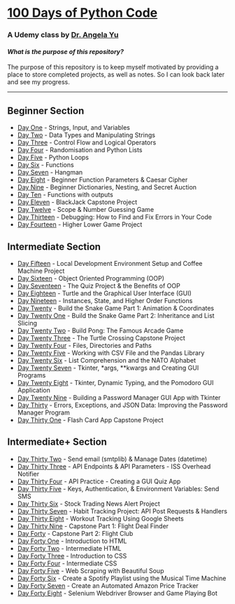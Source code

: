 # [100 Days of Python Code](https://www.udemy.com/course/100-days-of-code)
### A Udemy class by [Dr. Angela Yu](https://www.udemy.com/user/4b4368a3-b5c8-4529-aa65-2056ec31f37e/)

#### *What is the purpose of this repository?*

The purpose of this repository is to keep myself motivated by providing a place to store completed projects, as well as notes. So I can look back later and see my progress.

---
## Beginner Section
- [Day One](https://github.com/TroyCaywood/Python/blob/main/100%20Days%20of%20Code/Days/Day-1.md) - Strings, Input, and Variables
- [Day Two](https://github.com/TroyCaywood/Python/blob/main/100%20Days%20of%20Code/Days/Day-2.md) - Data Types and Manipulating Strings
- [Day Three](https://github.com/TroyCaywood/Python/blob/main/100%20Days%20of%20Code/Days/Day-3.md) - Control Flow and Logical Operators
- [Day Four](https://github.com/TroyCaywood/Python/blob/main/100%20Days%20of%20Code/Days/Day-4.md) - Randomisation and Python Lists
- [Day Five](https://github.com/TroyCaywood/Python/blob/main/100%20Days%20of%20Code/Days/Day-5.md) - Python Loops
- [Day Six](https://github.com/TroyCaywood/Python/blob/main/100%20Days%20of%20Code/Days/Day-6.md) - Functions
- [Day Seven](https://github.com/TroyCaywood/Python/blob/main/100%20Days%20of%20Code/Days/Day-7.md) - Hangman
- [Day Eight](https://github.com/TroyCaywood/Python/blob/main/100%20Days%20of%20Code/Days/Day-8.md) - Beginner Function Parameters & Caesar Cipher
- [Day Nine](https://github.com/TroyCaywood/Python/blob/main/100%20Days%20of%20Code/Days/Day-9.md) - Beginner Dictionaries, Nesting, and Secret Auction
- [Day Ten](https://github.com/TroyCaywood/Python/blob/main/100%20Days%20of%20Code/Days/Day-10.md) - Functions with outputs
- [Day Eleven](https://github.com/TroyCaywood/Python/blob/main/100%20Days%20of%20Code/Days/Day-11.md) - BlackJack Capstone Project
- [Day Twelve](https://github.com/TroyCaywood/Python/blob/main/100%20Days%20of%20Code/Days/Day-12.md) - Scope & Number Guessing Game
- [Day Thirteen](https://github.com/TroyCaywood/Python/blob/main/100%20Days%20of%20Code/Days/Day-13.md) - Debugging: How to Find and Fix Errors in Your Code
- [Day Fourteen](https://github.com/TroyCaywood/Python/blob/main/100%20Days%20of%20Code/Days/Day-14.md) - Higher Lower Game Project

## Intermediate Section
- [Day Fifteen](https://github.com/TroyCaywood/Python/blob/main/100%20Days%20of%20Code/Days/Day-15.md) - Local Development Environment Setup and Coffee Machine Project
- [Day Sixteen](https://github.com/TroyCaywood/Python/blob/main/100%20Days%20of%20Code/Days/Day-16.md) - Object Oriented Programming (OOP)
- [Day Seventeen](https://github.com/TroyCaywood/Python/blob/main/100%20Days%20of%20Code/Days/Day-17.md) - The Quiz Project & the Benefits of OOP
- [Day Eighteen](https://github.com/TroyCaywood/Python/blob/main/100%20Days%20of%20Code/Days/Day-18.md) - Turtle and the Graphical User Interface (GUI)
- [Day Nineteen](https://github.com/TroyCaywood/Python/blob/main/100%20Days%20of%20Code/Days/Day-19.md) - Instances, State, and Higher Order Functions
- [Day Twenty](https://github.com/TroyCaywood/Python/blob/main/100%20Days%20of%20Code/Days/Day-20.md) - Build the Snake Game Part 1: Animation & Coordinates
- [Day Twenty One](https://github.com/TroyCaywood/Python/blob/main/100%20Days%20of%20Code/Days/Day-21.md) - Build the Snake Game Part 2: Inheritance and List Slicing
- [Day Twenty Two](https://github.com/TroyCaywood/Python/blob/main/100%20Days%20of%20Code/Days/Day-22.md) - Build Pong: The Famous Arcade Game
- [Day Twenty Three](https://github.com/TroyCaywood/Python/blob/main/100%20Days%20of%20Code/Days/Day-23.md) - The Turtle Crossing Capstone Project
- [Day Twenty Four](https://github.com/TroyCaywood/Python/blob/main/100%20Days%20of%20Code/Days/Day-24.md) - Files, Directories and Paths
- [Day Twenty Five](https://github.com/TroyCaywood/Python/blob/main/100%20Days%20of%20Code/Days/Day-25.md) - Working with CSV File and the Pandas Library
- [Day Twenty Six](https://github.com/TroyCaywood/Python/blob/main/100%20Days%20of%20Code/Days/Day-26.md) - List Comprehension and the NATO Alphabet
- [Day Twenty Seven](https://github.com/TroyCaywood/Python/blob/main/100%20Days%20of%20Code/Days/Day-27.md) - Tkinter, *args, **kwargs and Creating GUI Programs
- [Day Twenty Eight](https://github.com/TroyCaywood/Python/blob/main/100%20Days%20of%20Code/Days/Day-28.md) - Tkinter, Dynamic Typing, and the Pomodoro GUI Application
- [Day Twenty Nine](https://github.com/TroyCaywood/Python/blob/main/100%20Days%20of%20Code/Days/Day-29.md) - Building a Password Manager GUI App with Tkinter
- [Day Thirty](https://github.com/TroyCaywood/Python/blob/main/100%20Days%20of%20Code/Days/Day-30.md) - Errors, Exceptions, and JSON Data: Improving the Password Manager Program
- [Day Thirty One](https://github.com/TroyCaywood/Python/blob/main/100%20Days%20of%20Code/Days/Day-31.md) - Flash Card App Capstone Project

## Intermediate+ Section
- [Day Thirty Two](https://github.com/TroyCaywood/Python/blob/main/100%20Days%20of%20Code/Days/Day-32.md) - Send email (smtplib) & Manage Dates (datetime)
- [Day Thirty Three](https://github.com/TroyCaywood/Python/blob/main/100%20Days%20of%20Code/Days/Day-33.md) - API Endpoints & API Parameters - ISS Overhead Notifier
- [Day Thirty Four](https://github.com/TroyCaywood/Python/blob/main/100%20Days%20of%20Code/Days/Day-34.md) - API Practice - Creating a GUI Quiz App
- [Day Thirty Five](https://github.com/TroyCaywood/Python/blob/main/100%20Days%20of%20Code/Days/Day-35.md) - Keys, Authentication, & Environment Variables: Send SMS
- [Day Thirty Six](https://github.com/TroyCaywood/Python/blob/main/100%20Days%20of%20Code/Days/Day-36.md) - Stock Trading News Alert Project
- [Day Thirty Seven](https://github.com/TroyCaywood/Python/blob/main/100%20Days%20of%20Code/Days/Day-37.md) - Habit Tracking Project: API Post Requests & Handlers
- [Day Thirty Eight](https://github.com/TroyCaywood/Python/blob/main/100%20Days%20of%20Code/Days/Day-38.md) - Workout Tracking Using Google Sheets
- [Day Thirty Nine](https://github.com/TroyCaywood/Python/blob/main/100%20Days%20of%20Code/Days/Day-39.md) - Capstone Part 1: Flight Deal Finder
- [Day Forty](https://github.com/TroyCaywood/Python/blob/main/100%20Days%20of%20Code/Days/Day-40.md) - Capstone Part 2: Flight Club
- [Day Forty One](https://github.com/TroyCaywood/Python/blob/main/100%20Days%20of%20Code/Days/Day-41.md) - Introduction to HTML
- [Day Forty Two](https://github.com/TroyCaywood/Python/blob/main/100%20Days%20of%20Code/Days/Day-42.md) - Intermediate HTML
- [Day Forty Three](https://github.com/TroyCaywood/Python/blob/main/100%20Days%20of%20Code/Days/Day-43.md) - Introduction to CSS
- [Day Forty Four](https://github.com/TroyCaywood/Python/blob/main/100%20Days%20of%20Code/Days/Day-44.md) - Intermediate CSS
- [Day Forty Five](https://github.com/TroyCaywood/Python/blob/main/100%20Days%20of%20Code/Days/Day-45.md) - Web Scraping with Beautiful Soup
- [Day Forty Six](https://github.com/TroyCaywood/Python/blob/main/100%20Days%20of%20Code/Days/Day-46.md) - Create a Spotify Playlist using the Musical Time Machine
- [Day Forty Seven](https://github.com/TroyCaywood/Python/blob/main/100%20Days%20of%20Code/Days/Day-47.md) - Create an Automated Amazon Price Tracker
- [Day Forty Eight](https://github.com/TroyCaywood/Python/blob/main/100%20Days%20of%20Code/Days/Day-48.md) - Selenium Webdriver Browser and Game Playing Bot
